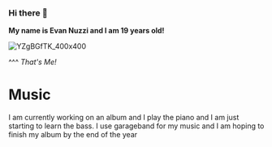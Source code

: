 ### Hi there 👋
**My name is Evan Nuzzi and I am 19 years old!**

![YZgBGfTK_400x400](https://user-images.githubusercontent.com/113387776/189750166-80100a1a-c684-4110-a363-21ff1f79b5a4.jpg)

^^^ *That's Me!* 

# Music

I am currently working on an album and I play the piano and I am just starting to learn the bass. I use garageband for my music and I am hoping to finish my album by the end of the year
<!--
**EvanNuzzi/EvanNuzzi** is a ✨ _special_ ✨ repository because its `README.md` (this file) appears on your GitHub profile.

Here are some ideas to get you started:

- 🔭 I’m currently working on ...
- 🌱 I’m currently learning ...
- 👯 I’m looking to collaborate on ...
- 🤔 I’m looking for help with ...
- 💬 Ask me about ...
- 📫 How to reach me: ...
- 😄 Pronouns: ...
- ⚡ Fun fact: ...
-->
